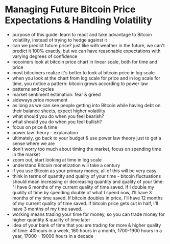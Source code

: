 # Managing Future Bitcoin Price Expectations & Handling Volatility

* purpose of this guide: learn to react and take advantage to Bitcoin volatility, instead of trying to hedge against it
* can we predict future price? just like with weather in the future, we can't predict it 100% exactly, but we can have reasonable expectations with varying degrees of confidence
* nocoiners look at bitcoin price chart in linear scale, both for time and price
* most bitcoiners realize it's better to look at bitcoin price in log scale
* when you look at the chart from log scale for price and in log scale for time, you notice a pattern: bitcoin grows according to power law
* patterns and cycles
* market sentiment estimation: fear & greed
* sideways price movement
* as long as we can see people getting into Bitcoin while having debt on their balance sheets, expect higher volatility
* what should you do when you feel bearish?
* what should you do when you feel bullish?
* focus on price & time
* power law theory - explanation
* ultimately, go back to your budget & use power law theory just to get a sense where we are
* don't worry too much about timing the market, focus on spending time in the market
* zoom out, start looking at time in log scale
* understand Bitcoin monetization will take a century
* if you use Bitcoin as your primary money, all of this will be very easy
* think in terms of quantity and quality of your time - bitcoin fluctuations should mean increasing or decreasing quantity and quality of your time: "I have 6 months of my current quality of time saved. If I double my quality of time by spending double of what I spend now, I'll have 3 months of my time saved. If bitcoin doubles in price, I'll have 12 months of my current quality of time saved. if bitcoin price gets cut in half, I'll have 3 months of my time saved.
* working means trading your time for money, so you can trade money for higher quantity & quality of time later
* idea of your bank of time that you are trading for more & higher quality of time: 40hours in a week, 160 hours in a month, 1700-1900 hours in a year, 17000 - 19000 hours in a decade

